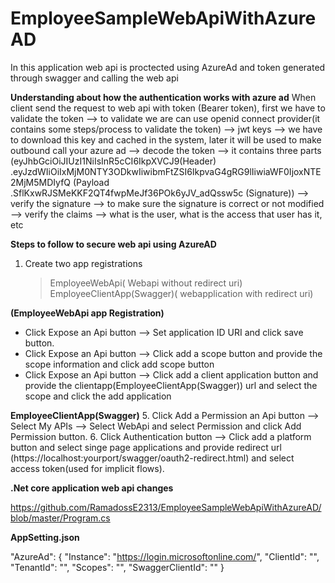 # EmployeeSampleWebApiWithAzureAD
In this application web api is proctected using AzureAd and token generated through swagger and calling the web api

**Understanding about how the authentication works with azure ad**
When client send the request to web api with token (Bearer token), first we have to validate the token
   --> to validate we are can use openid connect provider(it contains some steps/process to validate the token)
		--> jwt keys --> we have to download this key and cached in the system, later it will be used to make outbound call your azure ad
		--> decode the token --> it contains three parts (eyJhbGciOiJIUzI1NiIsInR5cCI6IkpXVCJ9(Header)
			.eyJzdWIiOiIxMjM0NTY3ODkwIiwibmFtZSI6IkpvaG4gRG9lIiwiaWF0IjoxNTE2MjM5MDIyfQ (Payload
			.SflKxwRJSMeKKF2QT4fwpMeJf36POk6yJV_adQssw5c (Signature))
		--> verify the signature --> to make sure the signature is correct or not modified
		--> verify the claims --> what is the user, what is the access that user has it, etc

**Steps to follow to secure web api using AzureAD**

1. Create two app registrations

   > EmployeeWebApi( Webapi without redirect uri)
   > EmployeeClientApp(Swagger)( webapplication with redirect uri)
   
**(EmployeeWebApi app Registration)**
<ul>
	<li>Click Expose an Api button  --> Set application ID URI and click save button.</li>
	<li>Click Expose an Api button  --> Click add a scope button and provide the scope information and click add scope button</li>
	<li>Click Expose an Api button  --> Click add a client application button and provide the clientapp(EmployeeClientApp(Swagger)) url and select the scope and click the add application</li>
</ul>

**EmployeeClientApp(Swagger)**
5. Click Add a Permission an Api button --> Select My APIs --> Select WebApi and select Permission and click Add Permission button.
6. Click Authentication button --> Click add a platform button and select singe page applications and provide redirect url (https://localhost:yourport/swagger/oauth2-redirect.html) and select access token(used for implicit flows).

**.Net core application web api changes**

https://github.com/RamadossE2313/EmployeeSampleWebApiWithAzureAD/blob/master/Program.cs

**AppSetting.json**

 "AzureAd": {
    "Instance": "https://login.microsoftonline.com/",
    "ClientId": "",
    "TenantId": "",
    "Scopes": "",
    "SwaggerClientId": ""
  }

